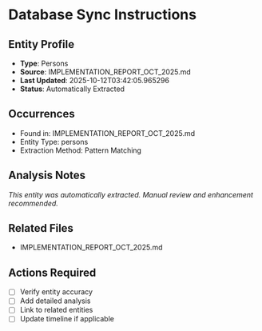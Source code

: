# Database Sync Instructions

## Entity Profile
- **Type**: Persons
- **Source**: IMPLEMENTATION_REPORT_OCT_2025.md
- **Last Updated**: 2025-10-12T03:42:05.965296
- **Status**: Automatically Extracted

## Occurrences
- Found in: IMPLEMENTATION_REPORT_OCT_2025.md
- Entity Type: persons
- Extraction Method: Pattern Matching

## Analysis Notes
*This entity was automatically extracted. Manual review and enhancement recommended.*

## Related Files
- IMPLEMENTATION_REPORT_OCT_2025.md

## Actions Required
- [ ] Verify entity accuracy
- [ ] Add detailed analysis
- [ ] Link to related entities
- [ ] Update timeline if applicable
